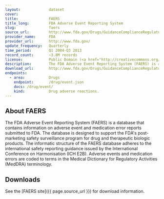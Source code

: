 ```yaml
---
layout:             dataset
cover:              
title:              FAERS
title_long:         FDA Adverse Event Reporting System
slug:               faers
source_url:         http://www.fda.gov/Drugs/GuidanceComplianceRegulatoryInformation/Surveillance/AdverseDrugEffects/default.htm
provider_name:      FDA
provider_url:       http://www.fda.gov/
update_frequency:   Quarterly
time_period:        Q1 2004-Q3 2013
record_count:       ~3.8M records
license:            Public Domain (<a href="http://creativecommons.org/publicdomain/zero/1.0/">CC0</a>)
description:        The FDA Adverse Event Reporting System (FAERS) is a database that contains information on adverse event and medication error reports submitted to FDA.
download_url:       http://www.fda.gov/Drugs/GuidanceComplianceRegulatoryInformation/Surveillance/AdverseDrugEffects/ucm082193.htm
endpoints:
  - area:           Drugs
    endpoint:       /drug/event.json
    docs: /drug/event/
    kind:           Drug adverse reactions.
---
```


## About FAERS

The FDA Adverse Event Reporting System (FAERS) is a database that contains information on adverse event and medication error reports submitted to FDA. The database is designed to support the FDA's post-marketing safety surveillance program for drug and therapeutic biologic products. The informatic structure of the FAERS database adheres to the international safety reporting guidance issued by the International Conference on Harmonisation (ICH E2B). Adverse events and medication errors are coded to terms in the Medical Dictionary for Regulatory Activities (MedDRA) terminology.

## Downloads

See the [FAERS site]({{ page.source_url }}) for download information.